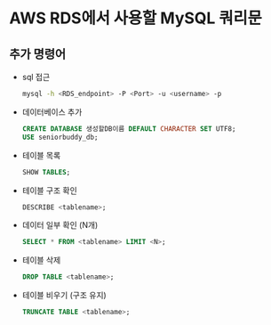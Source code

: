 

# AWS RDS에서 사용할 MySQL 쿼리문

## 추가 명령어
 - sql 접근
   ```bash
   mysql -h <RDS_endpoint> -P <Port> -u <username> -p
   ```
 - 데이터베이스 추가
   ```sql
   CREATE DATABASE 생성할DB이름 DEFAULT CHARACTER SET UTF8;
   USE seniorbuddy_db;
   ```
 - 테이블 목록
   ```sql
   SHOW TABLES;
   ```
 - 테이블 구조 확인
   ```sql
   DESCRIBE <tablename>;
   ```
 - 데이터 일부 확인 (N개)
   ```sql
   SELECT * FROM <tablename> LIMIT <N>;
   ```
 - 테이블 삭제
   ```sql
   DROP TABLE <tablename>;
   ```
 - 테이블 비우기 (구조 유지)
   ```sql
   TRUNCATE TABLE <tablename>;
   ```
   
